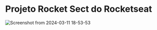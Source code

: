 # Projeto Rocket Sect do Rocketseat

![Screenshot from 2024-03-11 18-53-53](https://github.com/APireda/Rocket-Sect/assets/142326410/8f007506-1542-4570-a0ec-aa9324d1d967)
